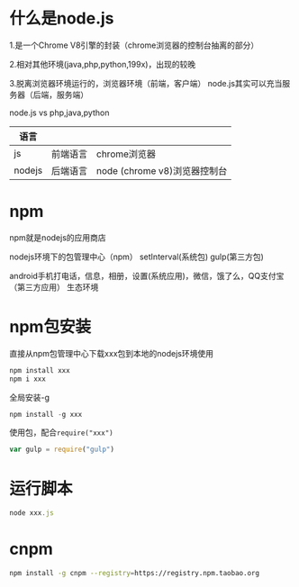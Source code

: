 # 什么是node.js

1.是一个Chrome V8引擎的封装（chrome浏览器的控制台抽离的部分）

2.相对其他环境(java,php,python,199x)，出现的较晚

3.脱离浏览器环境运行的，浏览器环境（前端，客户端）  node.js其实可以充当服务器（后端，服务端）

node.js  vs  php,java,python

|语言|||
|-|-|-|
|js|前端语言 |chrome浏览器|
|nodejs| 后端语言 | node (chrome v8)浏览器控制台|

# npm

npm就是nodejs的应用商店

nodejs环境下的包管理中心（npm）  setInterval(系统包) gulp(第三方包)

android手机打电话，信息，相册，设置(系统应用)，微信，饿了么，QQ支付宝（第三方应用） 生态环境

# npm包安装

直接从npm包管理中心下载xxx包到本地的nodejs环境使用
```js
npm install xxx
npm i xxx
```

全局安装-g
```js
npm install -g xxx
```

使用包，配合`require("xxx")`
```js
var gulp = require("gulp")
```

# 运行脚本

```js
node xxx.js
```


# cnpm

```bash
npm install -g cnpm --registry=https://registry.npm.taobao.org
```
